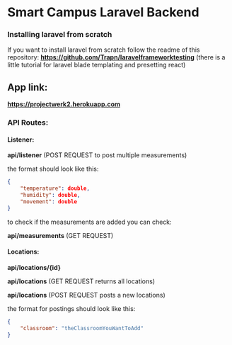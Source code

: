 # Smart Campus Laravel Backend

### Installing laravel from scratch
If you want to install laravel from scratch follow the readme of this repository:
**https://github.com/Trapn/laravelframeworktesting** (there is a little tutorial for laravel blade templating and presetting react)


## App link:

**https://projectwerk2.herokuapp.com**

### API Routes:

#### Listener:

**api/listener** (POST REQUEST to post multiple measurements)

the format should look like this:

```json
{
	"temperature": double,
	"humidity": double,
	"movement": double
}
```

to check if the measurements are added you can check:

**api/measurements** (GET REQUEST)

#### Locations:

**api/locations/{id}**

**api/locations** (GET REQUEST returns all locations)

**api/locations** (POST REQUEST posts a new locations)

the format for postings should look like this:

```json
{
	"classroom": "theClassroomYouWantToAdd"
}
```
